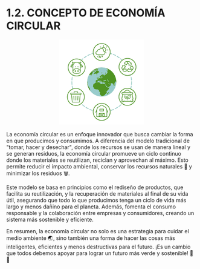 # 1.2. CONCEPTO DE ECONOMÍA CIRCULAR

<p align="center">
  <img src="/img/econ.gif" alt="![economia](/img/econ.gif)" /> 
</p>  

La economía circular es un enfoque innovador que busca cambiar la forma en que producimos y consumimos. A diferencia del modelo tradicional de "tomar, hacer y desechar", donde los recursos se usan de manera lineal y se generan residuos, la economía circular promueve un ciclo continuo donde los materiales se reutilizan, reciclan y aprovechan al máximo. Esto permite reducir el impacto ambiental, conservar los recursos naturales 🌱 y minimizar los residuos 🗑️.

Este modelo se basa en principios como el rediseño de productos, que facilita su reutilización, y la recuperación de materiales al final de su vida útil, asegurando que todo lo que producimos tenga un ciclo de vida más largo y menos dañino para el planeta. Además, fomenta el consumo responsable y la colaboración entre empresas y consumidores, creando un sistema más sostenible y eficiente.

En resumen, la economía circular no solo es una estrategia para cuidar el medio ambiente 🌏, sino también una forma de hacer las cosas más inteligentes, eficientes y menos destructivas para el futuro. ¡Es un cambio que todos debemos apoyar para lograr un futuro más verde y sostenible! 🌿✨
